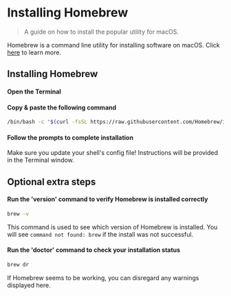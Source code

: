 # Installing Homebrew

> A guide on how to install the popular utility for macOS.

<note>

Homebrew is a command line utility for installing software on macOS. Click [here](https://brew.sh) to learn more.

</note>

## Installing Homebrew

<steps level="4">

#### Open the Terminal

#### Copy & paste the following command

```bash [Terminal]
/bin/bash -c "$(curl -fsSL https://raw.githubusercontent.com/Homebrew/install/HEAD/install.sh)"
```

#### Follow the prompts to complete installation

<warning>

Make sure you update your shell's config file! Instructions will be provided in the Terminal window.

</warning>
</steps>

## Optional extra steps

<steps level="4">

#### Run the 'version' command to verify Homebrew is installed correctly

```bash [Terminal]
brew -v
```

This command is used to see which version of Homebrew is installed. You will see `command not found: brew` if the install was not successful.

#### Run the 'doctor' command to check your installation status

```bash [Terminal]
brew dr
```

<tip>

If Homebrew seems to be working, you can disregard any warnings displayed here.

</tip>
</steps>

